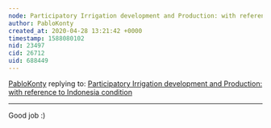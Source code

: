 ```yaml
---
node: Participatory Irrigation development and Production: with reference to Indonesia condition
author: PabloKonty
created_at: 2020-04-28 13:21:42 +0000
timestamp: 1588080102
nid: 23497
cid: 26712
uid: 688449
---
```




[PabloKonty](../profile/PabloKonty) replying to: [Participatory Irrigation development and Production: with reference to Indonesia condition](../notes/Engineerjaykumar/04-28-2020/participatory-irrigation-development-and-production-with-reference-to-indonesia-condition)

----
Good job :)
